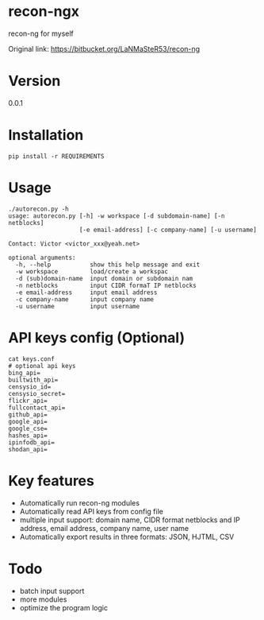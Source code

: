 # recon-ngx

recon-ng for myself

Original link: https://bitbucket.org/LaNMaSteR53/recon-ng

# Version

0.0.1

# Installation

```
pip install -r REQUIREMENTS
```

# Usage

```
./autorecon.py -h
usage: autorecon.py [-h] -w workspace [-d subdomain-name] [-n netblocks]
                    [-e email-address] [-c company-name] [-u username]

Contact: Victor <victor_xxx@yeah.net>

optional arguments:
  -h, --help           show this help message and exit
  -w workspace         load/create a workspac
  -d (sub)domain-name  input domain or subdomain nam
  -n netblocks         input CIDR formaT IP netblocks
  -e email-address     input email address
  -c company-name      input company name
  -u username          input username
```

# API keys config (Optional)
```
cat keys.conf
# optional api keys
bing_api=
builtwith_api=
censysio_id=
censysio_secret=
flickr_api=
fullcontact_api=
github_api=
google_api=
google_cse=
hashes_api=
ipinfodb_api=
shodan_api=
```

# Key features
 
  - Automatically  run recon-ng modules
  - Automatically read API keys from config file
  - multiple input support: domain name, CIDR format netblocks and IP address, email address, company name, user name
  - Automatically export results in three formats: JSON, HJTML, CSV

# Todo

 - batch input support
 - more modules
 - optimize the program logic


